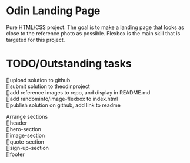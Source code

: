 # Odin Landing Page

Pure HTML/CSS project.
The goal is to make a landing page that looks as close to the reference photo as possible.
Flexbox is the main skill that is targeted for this project.

# TODO/Outstanding tasks

[]upload solution to github  
[]submit solution to theodinproject  
[]add reference images to repo, and display in README.md  
[]add randominfo/image-flexbox to index.html  
[]publish solution on github, add link to readme

Arrange sections  
[]header  
[]hero-section  
[]image-section  
[]quote-section  
[]sign-up-section  
[]footer
